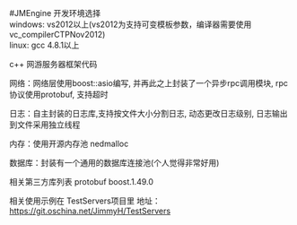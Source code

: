 #JMEngine
开发环境选择<br>
windows: vs2012以上(vs2012为支持可变模板参数，编译器需要使用vc_compilerCTPNov2012)<br>
linux: gcc 4.8.1以上<br>

c++ 网游服务器框架代码

网络：网络层使用boost::asio编写, 并再此之上封装了一个异步rpc调用模块, rpc协议使用protobuf, 支持超时

日志：自主封装的日志库,支持按文件大小分割日志, 动态更改日志级别, 日志输出到文件采用独立线程

内存：使用开源内存池 nedmalloc

数据库：封装有一个通用的数据库连接池(个人觉得非常好用)

相关第三方库列表
protobuf
boost.1.49.0

相关使用示例在 TestServers项目里
地址： https://git.oschina.net/JimmyH/TestServers